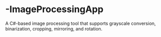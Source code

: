 # -ImageProcessingApp
A C#-based image processing tool that supports grayscale conversion, binarization, cropping, mirroring, and rotation.
